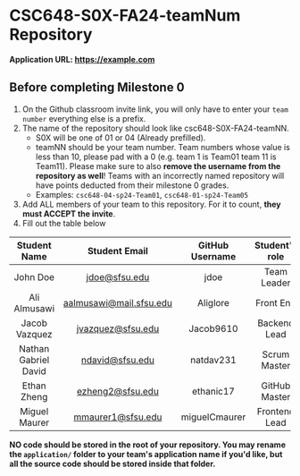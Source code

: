 # CSC648-S0X-FA24-teamNum Repository

**Application URL: <https://example.com>**

## Before completing Milestone 0

1. On the Github classroom invite link, you will only have to enter your `team number` everything else is a prefix.
2. The name of the repository should look like csc648-S0X-FA24-teamNN.
   - S0X will be one of 01 or 04 (Already prefilled).
   - teamNN should be your team number. Team numbers whose value is less than
     10, please pad with a 0 (e.g. team 1 is Team01 team 11 is Team11). Please
     make sure to also **remove the username from the repository as well**!
     Teams with an incorrectly named repository will have points deducted from
     their milestone 0 grades.
   - Examples: `csc648-04-sp24-Team01`, `csc648-01-sp24-Team05`
3. Add ALL members of your team to this repository. For it to count, **they must
   ACCEPT the invite**.
4. Fill out the table below

|     Student Name     |      Student Email      | GitHub Username | Student's role |
| :------------------: | :---------------------: | :-------------: | :------------: |
|       John Doe       |      jdoe@sfsu.edu      |      jdoe       |  Team Leader   |
|     Ali Almusawi     | aalmusawi@mail.sfsu.edu |    Aliglore     |   Front End    |
|    Jacob Vazquez     |    jvazquez@sfsu.edu    |    Jacob9610    |  Backend Lead  |
| Nathan Gabriel David |     ndavid@sfsu.edu     |    natdav231    |  Scrum Master  |
|     Ethan Zheng      |    ezheng2@sfsu.edu     |    ethanic17    | GitHub Master  |
|    Miguel Maurer     |    mmaurer1@sfsu.edu    |  miguelCmaurer  | Frontend Lead  |

**NO code should be stored in the root of your repository. You may rename the
`application/` folder to your team's application name if you'd like, but all the
source code should be stored inside that folder.**
